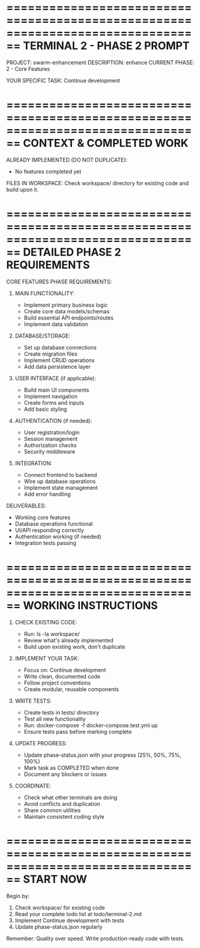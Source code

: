 
================================================================================
TERMINAL 2 - PHASE 2 PROMPT
================================================================================

PROJECT: swarm-enhancement
DESCRIPTION: enhance
CURRENT PHASE: 2 - Core Features

YOUR SPECIFIC TASK: Continue development

================================================================================
CONTEXT & COMPLETED WORK
================================================================================

ALREADY IMPLEMENTED (DO NOT DUPLICATE):
- No features completed yet

FILES IN WORKSPACE:
Check workspace/ directory for existing code and build upon it.

================================================================================
DETAILED PHASE 2 REQUIREMENTS
================================================================================

CORE FEATURES PHASE REQUIREMENTS:

1. MAIN FUNCTIONALITY:
   - Implement primary business logic
   - Create core data models/schemas
   - Build essential API endpoints/routes
   - Implement data validation

2. DATABASE/STORAGE:
   - Set up database connections
   - Create migration files
   - Implement CRUD operations
   - Add data persistence layer

3. USER INTERFACE (if applicable):
   - Build main UI components
   - Implement navigation
   - Create forms and inputs
   - Add basic styling

4. AUTHENTICATION (if needed):
   - User registration/login
   - Session management
   - Authorization checks
   - Security middleware

5. INTEGRATION:
   - Connect frontend to backend
   - Wire up database operations
   - Implement state management
   - Add error handling

DELIVERABLES:
- Working core features
- Database operations functional
- UI/API responding correctly
- Authentication working (if needed)
- Integration tests passing

================================================================================
WORKING INSTRUCTIONS
================================================================================

1. CHECK EXISTING CODE:
   - Run: ls -la workspace/
   - Review what's already implemented
   - Build upon existing work, don't duplicate

2. IMPLEMENT YOUR TASK:
   - Focus on: Continue development
   - Write clean, documented code
   - Follow project conventions
   - Create modular, reusable components

3. WRITE TESTS:
   - Create tests in tests/ directory
   - Test all new functionality
   - Run: docker-compose -f docker-compose.test.yml up
   - Ensure tests pass before marking complete

4. UPDATE PROGRESS:
   - Update phase-status.json with your progress (25%, 50%, 75%, 100%)
   - Mark task as COMPLETED when done
   - Document any blockers or issues

5. COORDINATE:
   - Check what other terminals are doing
   - Avoid conflicts and duplication
   - Share common utilities
   - Maintain consistent coding style

================================================================================
START NOW
================================================================================

Begin by:
1. Check workspace/ for existing code
2. Read your complete todo list at todo/terminal-2.md
3. Implement Continue development with tests
4. Update phase-status.json regularly

Remember: Quality over speed. Write production-ready code with tests.
